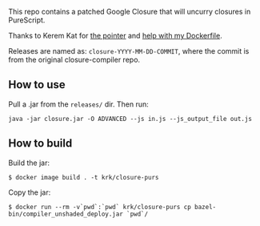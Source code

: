 This repo contains a patched Google Closure that will uncurry closures
in PureScript.

Thanks to Kerem Kat for
[the pointer](https://github.com/google/closure-compiler/issues/3713#issuecomment-999170951)
and
[help with my Dockerfile](https://github.com/google/closure-compiler/issues/3713#issuecomment-1003235426).

Releases are named as: `closure-YYYY-MM-DD-COMMIT`, where the commit
is from the original closure-compiler repo.

## How to use

Pull a .jar from the `releases/` dir. Then run:

    java -jar closure.jar -O ADVANCED --js in.js --js_output_file out.js

## How to build

Build the jar:

    $ docker image build . -t krk/closure-purs

Copy the jar:

    $ docker run --rm -v`pwd`:`pwd` krk/closure-purs cp bazel-bin/compiler_unshaded_deploy.jar `pwd`/
